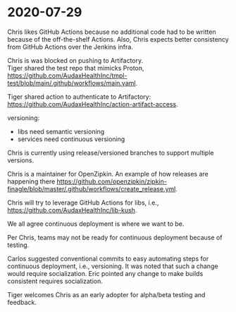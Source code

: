 # 2020-07-29
Chris likes GitHub Actions because no additional code had to be written because of the off-the-shelf Actions. Also, Chris expects better consistency from GitHub Actions over the Jenkins infra.  
  
Chris is was blocked on pushing to Artifactory.  
Tiger shared the test repo that mimicks Proton, https://github.com/AudaxHealthInc/tmpl-test/blob/main/.github/workflows/main.yaml.

Tiger shared action to authenticate to Artifactory: https://github.com/AudaxHealthInc/action-artifact-access.  
  
versioning:  
- libs need semantic versioning  
- services need continuous versioning  
  
Chris is currently using release/versioned branches to support multiple versions.  
  
Chris is a maintainer for OpenZipkin. An example of how releases are happening there https://github.com/openzipkin/zipkin-finagle/blob/master/.github/workflows/create_release.yml.  
  
Chris will try to leverage GitHub Actions for libs, i.e., https://github.com/AudaxHealthInc/lib-kush.  
  
We all agree continuous deployment is where we want to be.  
  
Per Chris, teams may not be ready for continuous deployment because of testing.  
  
Carlos suggested conventional commits to easy automating steps for continuous deployment, i.e., versioning. It was noted that such a change would require socialization. Eric pointed any change to make builds consistent requires socialization.  
  
Tiger welcomes Chris as an early adopter for alpha/beta testing and feedback.
<!--stackedit_data:
eyJoaXN0b3J5IjpbLTE4Nzg2NTA0NiwxMzcxNjQzMzI5XX0=
-->